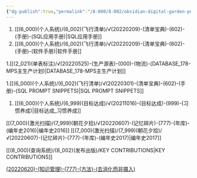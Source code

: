 ```yaml
---
{"dg-publish":true,"permalink":"/8-000/8-002/obsidian-digital-garden-publish/","tags":"gardenEntry","dgHomeLink":true,"dgPassFrontmatter":false}
---
```



1. [[(6_000)(个人系统)/(6_002)(飞行清单)/√(20220209)-(清单宝典)-(602)-(手册)-(SQL应用手册)|SQL应用手册]]
2. [[(6_000)(个人系统)/(6_002)(飞行清单)/√(20220209)-(清单宝典)-(602)-(手册)-(软件手册)|软件手册]]







1.[[(2_021)(单表标注)/√(20220525)-(生产源表)-(000)-(物流)-(DATABASE_178-MPS主生产计划)|DATABASE_178-MPS主生产计划]]




1.[[(6_000)(个人系统)/(6_002)(飞行清单)/√(20220301)-(清单宝典)-(602)-(手册)-(SQL PROMPT SNIPPETS)|SQL PROMPT SNIPPETS]]




1. [[(6_000)(个人系统)/(6_999)(目标达成)/√(20211016)-(目标达成)-(999)-(习惯养成)|目标达成_习惯养成]]




[[(7_000)(激光扫描)/(7_999)(朝花夕拾)/√(20220607)-(记忆碎片)-(777)-(年库)-(编年史2016)|编年史2016]]
[[(7_000)(激光扫描)/(7_999)(朝花夕拾)/√(20220607)-(记忆碎片)-(777)-(年库)-(编年史2017)|编年史2017]]


[[(8_000)(查询系统)/(8_002)(发布出版)/KEY CONTRIBUTIONS|KEY CONTRIBUTIONS]]



[(20220620)-(知识管理)-(777)-(方法)-(去消化而非摄入)](https://obsius.site/0r6n4s362t3s2b5x103e)